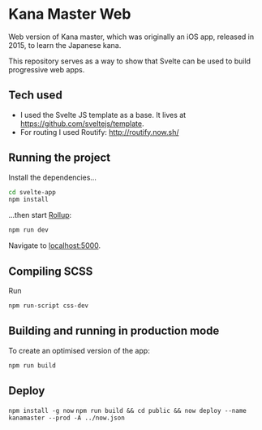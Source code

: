 # Kana Master Web

Web version of Kana master, which was originally an iOS app, released in 2015, to learn the Japanese kana.

This repository serves as a way to show that Svelte can be used to build progressive web apps.

## Tech used

* I used the Svelte JS template as a base. It lives at https://github.com/sveltejs/template.
* For routing I used Routify: http://routify.now.sh/

## Running the project

Install the dependencies...

```bash
cd svelte-app
npm install
```

...then start [Rollup](https://rollupjs.org):

```bash
npm run dev
```

Navigate to [localhost:5000](http://localhost:5000).

## Compiling SCSS

Run

```bash
npm run-script css-dev
```

## Building and running in production mode

To create an optimised version of the app:

```bash
npm run build
```

## Deploy

`npm install -g now`
`npm run build && cd public && now deploy --name kanamaster --prod -A ../now.json`
